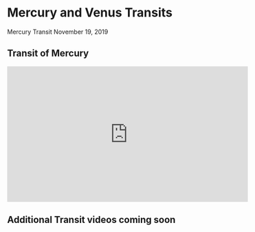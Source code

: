 # Mercury and Venus Transits

Mercury Transit November 19, 2019

## Transit of Mercury

<iframe width="560" height="315" src="https://www.youtube.com/embed/z2gX5oYAJaQ?si=-xtc-3BpZwtlaDLy" title="YouTube video player" frameborder="0" allow="accelerometer; autoplay; clipboard-write; encrypted-media; gyroscope; picture-in-picture; web-share" allowfullscreen></iframe>

## Additional Transit videos coming soon
